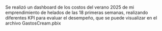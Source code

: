 

Se realizó un dashboard de los costos del verano 2025 de mi emprendimiento de helados de las 18 primeras semanas, realizando diferentes
KPI para evaluar el desempeño, que se puede visualizar en el archivo GastosCream.pbix 


